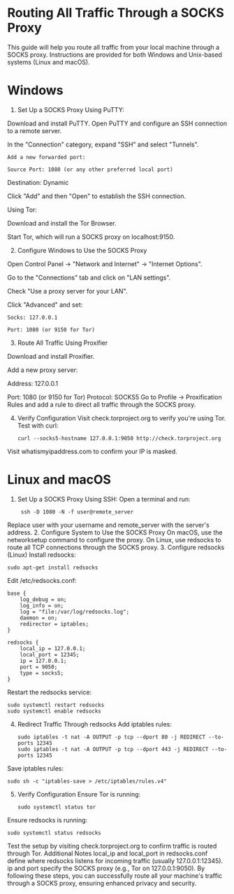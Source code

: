 # Routing All Traffic Through a SOCKS Proxy
This guide will help you route all traffic from your local machine through a SOCKS proxy. Instructions are provided for both Windows and Unix-based systems (Linux and macOS).

# Windows
1. Set Up a SOCKS Proxy
Using PuTTY:

Download and install PuTTY.
Open PuTTY and configure an SSH connection to a remote server.

In the "Connection" category, expand "SSH" and select "Tunnels".

    Add a new forwarded port:
    
    Source Port: 1080 (or any other preferred local port)

Destination: Dynamic

Click "Add" and then "Open" to establish the SSH connection.

Using Tor:

Download and install the Tor Browser.

Start Tor, which will run a SOCKS proxy on localhost:9150.

2. Configure Windows to Use the SOCKS Proxy

Open Control Panel → "Network and Internet" → "Internet Options".

Go to the "Connections" tab and click on "LAN settings".

Check "Use a proxy server for your LAN".

Click "Advanced" and set:

    Socks: 127.0.0.1
    
    Port: 1080 (or 9150 for Tor)

3. Route All Traffic Using Proxifier

Download and install Proxifier.

Add a new proxy server:

Address: 127.0.0.1

Port: 1080 (or 9150 for Tor)
Protocol: SOCKS5
Go to Profile → Proxification Rules and add a rule to direct all traffic through the SOCKS proxy.

4. Verify Configuration
Visit check.torproject.org to verify you're using Tor.
Test with curl:

       curl --socks5-hostname 127.0.0.1:9050 http://check.torproject.org

Visit whatismyipaddress.com to confirm your IP is masked.

# Linux and macOS
1. Set Up a SOCKS Proxy
Using SSH:
Open a terminal and run:

        ssh -D 1080 -N -f user@remote_server

Replace user with your username and remote_server with the server's address.
2. Configure System to Use the SOCKS Proxy
On macOS, use the networksetup command to configure the proxy.
On Linux, use redsocks to route all TCP connections through the SOCKS proxy.
3. Configure redsocks (Linux)
Install redsocks:

    sudo apt-get install redsocks

Edit /etc/redsocks.conf:

    base {
        log_debug = on;
        log_info = on;
        log = "file:/var/log/redsocks.log";
        daemon = on;
        redirector = iptables;
    }
    
    redsocks {
        local_ip = 127.0.0.1;
        local_port = 12345;
        ip = 127.0.0.1;
        port = 9050;
        type = socks5;
    }

Restart the redsocks service:

    sudo systemctl restart redsocks
    sudo systemctl enable redsocks

4. Redirect Traffic Through redsocks
Add iptables rules:

       sudo iptables -t nat -A OUTPUT -p tcp --dport 80 -j REDIRECT --to-ports 12345
       sudo iptables -t nat -A OUTPUT -p tcp --dport 443 -j REDIRECT --to-ports 12345

Save iptables rules:

    sudo sh -c "iptables-save > /etc/iptables/rules.v4"
5. Verify Configuration
Ensure Tor is running:

       sudo systemctl status tor
Ensure redsocks is running:

    sudo systemctl status redsocks

Test the setup by visiting check.torproject.org to confirm traffic is routed through Tor.
Additional Notes
local_ip and local_port in redsocks.conf define where redsocks listens for incoming traffic (usually 127.0.0.1:12345).
ip and port specify the SOCKS proxy (e.g., Tor on 127.0.0.1:9050).
By following these steps, you can successfully route all your machine's traffic through a SOCKS proxy, ensuring enhanced privacy and security.

